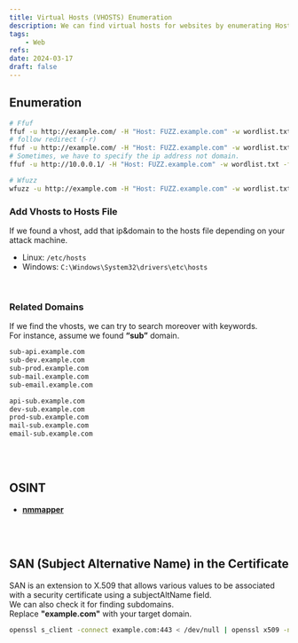 ```yaml
---
title: Virtual Hosts (VHOSTS) Enumeration
description: We can find virtual hosts for websites by enumerating Host header value.
tags:
    - Web
refs:
date: 2024-03-17
draft: false
---
```


## Enumeration

```sh
# Ffuf
ffuf -u http://example.com/ -H "Host: FUZZ.example.com" -w wordlist.txt -fs 1234
# follow redirect (-r)
ffuf -u http://example.com/ -H "Host: FUZZ.example.com" -w wordlist.txt -fs 1234 -r
# Sometimes, we have to specify the ip address not domain.
ffuf -u http://10.0.0.1/ -H "Host: FUZZ.example.com" -w wordlist.txt -fs 1234

# Wfuzz
wfuzz -u http://example.com -H "Host: FUZZ.example.com" -w wordlist.txt --hl 138
```

### Add Vhosts to Hosts File

If we found a vhost, add that ip&domain to the hosts file depending on your attack machine.

- Linux: `/etc/hosts`
- Windows: `C:\Windows\System32\drivers\etc\hosts`

<br />

### Related Domains

If we find the vhosts, we can try to search moreover with keywords.  
For instance, assume we found **“sub”** domain.

```bash
sub-api.example.com
sub-dev.example.com
sub-prod.example.com
sub-mail.example.com
sub-email.example.com

api-sub.example.com
dev-sub.example.com
prod-sub.example.com
mail-sub.example.com
email-sub.example.com
```

<br /><br />

## OSINT

- **[nmmapper](https://www.nmmapper.com/)**

<br /><br />

## SAN (Subject Alternative Name) in the Certificate

SAN is an extension to X.509 that allows various values to be associated with a security certificate using a subjectAltName field.  
We can also check it for finding subdomains.  
Replace **"example.com"** with your target domain.

```sh
openssl s_client -connect example.com:443 < /dev/null | openssl x509 -noout -text | grep -C3 -i dns
```
